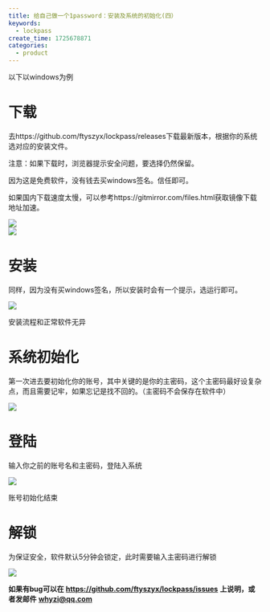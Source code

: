 ```yaml
---
title: 给自己做一个1password：安装及系统的初始化(四）
keywords:
  - lockpass
create_time: 1725678871
categories:
  - product
---
```



以下以windows为例

# 下载

去https://github.com/ftyszyx/lockpass/releases下载最新版本，根据你的系统选对应的安装文件。

注意：如果下载时，浏览器提示安全问题，要选择仍然保留。

因为这是免费软件，没有钱去买windows签名。信任即可。

如果国内下载速度太慢，可以参考https://gitmirror.com/files.html获取镜像下载地址加速。

<div class="flex gap-3 columns-2" column-size="2">
<div class="w-[50%]" width-ratio="50">
<img src="/assets/AasQbQskTodwNXxGI5dclv3bnPg.png" src-width="376" class="markdown-img m-auto" src-height="260" align="center"/>
</div>
<div class="w-[50%]" width-ratio="50">
<img src="/assets/QGG4bRO7eoRpeAxDnCocW1DrnCh.png" src-width="360" class="markdown-img m-auto" src-height="510" align="center"/>
</div>
</div>

# 安装

同样，因为没有买windows签名，所以安装时会有一个提示，选运行即可。

<img src="/assets/CN9HbG0Ngor9O6xW4Nkc0Fq4nTZ.png" src-width="506" class="markdown-img m-auto" src-height="480" align="center"/>

安装流程和正常软件无异

# 系统初始化

第一次进去要初始化你的账号，其中关键的是你的主密码，这个主密码最好设复杂点，而且需要记牢，如果忘记是找不回的。（主密码不会保存在软件中）

<img src="/assets/H2clbrsdvotiFexyQ7FcsNU8nhf.png" src-width="297" class="markdown-img m-auto" src-height="446" align="center"/>

# 登陆

输入你之前的账号名和主密码，登陆入系统

<img src="/assets/OBslbiDLGonWIdx3qUpcoVhhnR3.png" src-width="262" class="markdown-img m-auto" src-height="337" align="center"/>

账号初始化结束

# 解锁

为保证安全，软件默认5分钟会锁定，此时需要输入主密码进行解锁

<img src="/assets/Qn0WbgK1ToJmyCxJ4VQclDTwnmd.png" src-width="405" class="markdown-img m-auto" src-height="227" align="center"/>

 **如果有bug可以在** **https://github.com/ftyszyx/lockpass/issues** **上说明，或者发邮件** **whyzi@qq.com**

